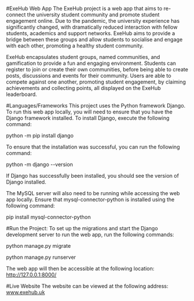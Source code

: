 #ExeHub Web App
The ExeHub project is a web app that aims to re-connect the university student community and promote student engagement online. Due to the pandemic, the university experience has significantly changed, with dramatically reduced interaction with fellow students, academics and support networks. ExeHub aims to provide a bridge between these groups and allow students to socialise and engage with each other, promoting a healthy student community. 

ExeHub encapsulates student groups, named communities, and gamification to provide a fun and engaging environment. Students can register to join or create their own communities, before being able to create posts, discussions and events for their community. Users are able to compete against one another, promoting student engagement, by claiming achievements and collecting points, all displayed on the ExeHub leaderboard.

#Languages/Frameworks
This project uses the Python framework Django. To run this web app locally, you will need to ensure that you have the Django framework installed. To install Django, execute the following command:

python -m pip install django

To ensure that the installation was successful, you can run the following command:

python -m django --version

If Django has successfully been installed, you should see the version of Django installed. 

The MySQL server will also need to be running while accessing the web app locally. Ensure that mysql-connector-python is installed using the following command:

pip install mysql-connector-python

#Run the Project:
To set up the migrations and start the Django development server to run the web app, run the following commands:

python manage.py migrate

python manage.py runserver

The web app will then be accessible at the following location: http://127.0.0.1:8000/


#Live Website
The website can be viewed at the following address: www.exehub.uk